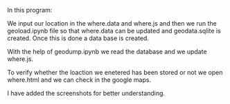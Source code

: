 In this program:

We input our location in the where.data and where.js and then we run the geoload.ipynb file so that where.data can be updated and geodata.sqlite is created. Once this is done a data base is created.

With the help of geodump.ipynb we read the database and we update where.js.

To verify whether the loaction we enetered has been stored or not we open where.html and we can check in the google maps.

I have added the screenshots for better understanding.
